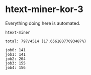 # htext-miner-kor-3

Everything doing here is automated.

```
htext-miner

total: 797/4514 (17.65618077093487%)

job0: 141
job1: 141
job2: 204
job3: 155
job4: 156
```